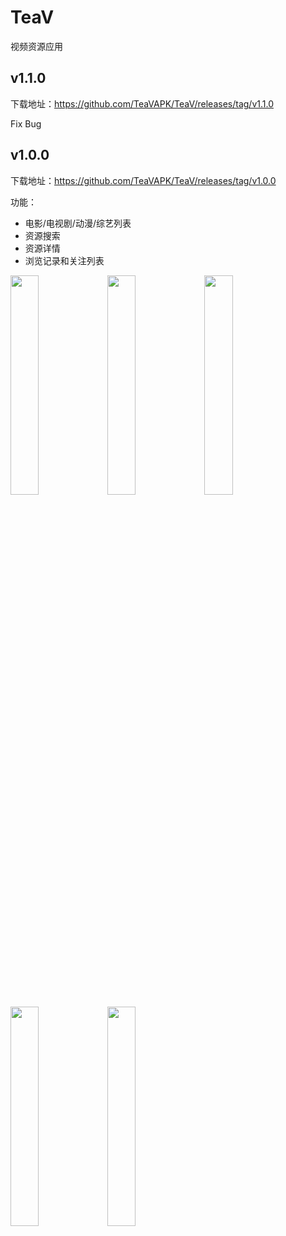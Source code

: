 # TeaV
视频资源应用

## v1.1.0

下载地址：https://github.com/TeaVAPK/TeaV/releases/tag/v1.1.0

Fix Bug

## v1.0.0

下载地址：https://github.com/TeaVAPK/TeaV/releases/tag/v1.0.0

功能：
* 电影/电视剧/动漫/综艺列表
* 资源搜索
* 资源详情
* 浏览记录和关注列表

<img decoding="async" src="./img/1.png" width="30%" height="30%"> <img decoding="async" src="./img/2.png" width="30%" height="30%"> <img decoding="async" src="./img/3.png" width="30%" height="30%"> <img decoding="async" src="./img/4.png" width="30%" height="30%"> <img decoding="async" src="./img/5.png" width="30%" height="30%">
